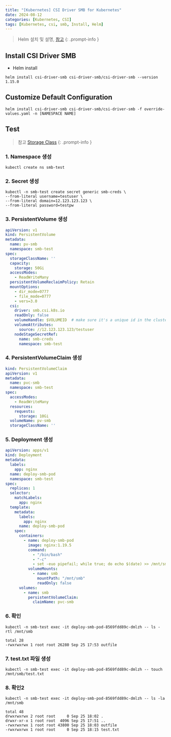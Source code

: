 ```yaml
---
title: "[Kubernetes] CSI Driver SMB for Kubernetes"
date: 2024-08-12
categories: [Kubernetes, CSI]
tags: [Kubernetes, csi, smb, Install, Helm]
---
```


> Helm 설치 및 설명, [참고](https://kyungryeol-yoon.github.io/posts/kubernetes-helm/)
{: .prompt-info }

## Install CSI Driver SMB
- Helm install
```shell
helm install csi-driver-smb csi-driver-smb/csi-driver-smb --version 1.15.0
```

## Customize Default Configuration
```shell
helm install csi-driver-smb csi-driver-smb/csi-driver-smb -f override-values.yaml -n [NAMESPACE NAME]
```

## Test
> 참고 [Storage Class](https://github.com/kubernetes-csi/csi-driver-smb/blob/master/deploy/example/storageclass-smb.yaml)
{: .prompt-info }

### 1. Namespace 생성
```shell
kubectl create ns smb-test
```

### 2. Secret 생성
```shell
kubectl -n smb-test create secret generic smb-creds \
--from-literal username=testuser \
--from-literal domain=12.123.123.123 \
--from-literal password=testpw
```

### 3. PersistentVolume 생성
```yaml
apiVersion: v1
kind: PersistentVolume
metadata:
  name: pv-smb
  namespace: smb-test
spec:
  storageClassName: ''
  capacity:
    storage: 50Gi
  accessModes:
    - ReadWriteMany
  persistentVolumeReclaimPolicy: Retain
  mountOptions:
    - dir_mode=0777
    - file_mode=0777
    - vers=3.0
  csi:
    driver: smb.csi.k8s.io
    readOnly: false
    volumeHandle: $VOLUMEID  # make sure it's a unique id in the cluster
    volumeAttributes:
      source: //12.123.123.123/testuser
    nodeStageSecretRef:
      name: smb-creds
      namespace: smb-test
```

### 4. PersistentVolumeClaim 생성
```yaml
kind: PersistentVolumeClaim
apiVersion: v1
metadata:
  name: pvc-smb
  namespace: smb-test
spec:
  accessModes:
    - ReadWriteMany
  resources:
    requests:
      storage: 10Gi
  volumeName: pv-smb
  storageClassName: ''
```

### 5. Deployment 생성
```yaml
apiVersion: apps/v1
kind: Deployment
metadata:
  labels:
    app: nginx
  name: deploy-smb-pod
  namespace: smb-test
spec:
  replicas: 1
  selector:
    matchLabels:
      app: nginx
  template:
    metadata:
      labels:
        app: nginx
      name: deploy-smb-pod
    spec:
      containers:
        - name: deploy-smb-pod
          image: nginx:1.19.5
          command:
            - "/bin/bash"
            - "-c"
            - set -euo pipefail; while true; do echo $(date) >> /mnt/smb/outfile; sleep 1; done
          volumeMounts:
            - name: smb
              mountPath: "/mnt/smb"
              readOnly: false
      volumes:
        - name: smb
          persistentVolumeClaim:
            claimName: pvc-smb
```

### 6. 확인
```shell
kubectl -n smb-test exec -it deploy-smb-pod-8569fdd89c-dmlzh -- ls -rtl /mnt/smb

total 28
-rwxrwxrwx 1 root root 26280 Sep 25 17:53 outfile
```

### 7. test.txt 파일 생성
```shell
kubectl -n smb-test exec -it deploy-smb-pod-8569fdd89c-dmlzh -- touch /mnt/smb/test.txt
```

### 8. 확인2
```shell
kubectl -n smb-test exec -it deploy-smb-pod-8569fdd89c-dmlzh -- ls -la /mnt/smb

total 48
drwxrwxrwx 2 root root     0 Sep 25 18:02 .
drwxr-xr-x 1 root root  4096 Sep 25 17:51 ..
-rwxrwxrwx 1 root root 43800 Sep 25 18:03 outfile
-rwxrwxrwx 1 root root     0 Sep 25 18:15 test.txt
```